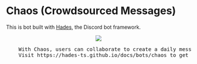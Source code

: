 # Chaos (Crowdsourced Messages)

This is bot built with [Hades](https://github.com/hades-ts/hades), the Discord bot framework.

<p align="center">
  <img src="./ares.png">
</p>

<pre style="text-align: center;">
    With Chaos, users can collaborate to create a daily message.
    Visit https://hades-ts.github.io/docs/bots/chaos to get started.
</pre>